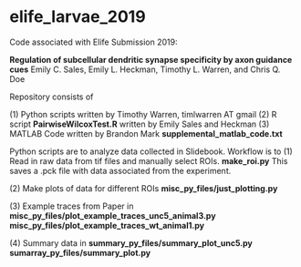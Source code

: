 # elife_larvae_2019
Code associated with Elife Submission 2019:

**Regulation of subcellular dendritic synapse specificity by axon guidance cues**
Emily C. Sales, Emily L. Heckman, Timothy L. Warren, and Chris Q. Doe


Repository consists of 

(1) Python scripts written by
Timothy Warren, timlwarren AT gmail
(2) R script **PairwiseWilcoxTest.R** written by Emily Sales and Heckman
(3) MATLAB Code written by Brandon Mark  **supplemental_matlab_code.txt**


Python scripts are to analyze data collected in Slidebook.
Workflow is to 
(1) Read in raw data from tif files and manually select ROIs.
**make_roi.py**
This saves a .pck file with data associated from the experiment.

(2) Make plots of data for different ROIs
**misc_py_files/just_plotting.py**

(3) Example traces from Paper in
**misc_py_files/plot_example_traces_unc5_animal3.py**
**misc_py_files/plot_example_traces_wt_animal1.py**

(4) Summary data in
**summary_py_files/summary_plot_unc5.py**
**sumarray_py_files/summary_plot.py**




